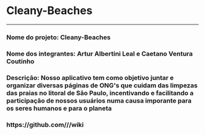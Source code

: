 # Cleany-Beaches
<hr>
<h3>Nome do projeto: Cleany-Beaches</h3>

<h3>Nome dos integrantes: Artur Albertini Leal e Caetano Ventura Coutinho</h3>

<h3>Descrição: Nosso aplicativo tem como objetivo juntar e organizar diversas páginas de ONG's que cuidam das limpezas das praias no litoral de São Paulo, incentivando e facilitando a participação de nossos usuários numa causa imporante para os seres humanos e para o planeta<h3>

<h3>https://github.com/<Caetano-Ventura-Coutinho>/<Cleany-Beaches>/wiki</h3>
